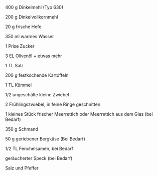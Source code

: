 400 g Dinkelmehl (Typ 630)

200 g Dinkelvollkornmehl

20 g frische Hefe

350 ml warmes Wasser

1 Prise Zucker

3 EL Olivenöl + etwas mehr

1 TL Salz

200 g festkochende Kartoffeln

1 TL Kümmel

1/2 ungeschälte kleine Zwiebel

2 Frühlingszwiebel, in feine Ringe geschnitten

1 kleines Stück frischer Meerrettich oder Meerrettich aus dem Glas (bei Bedarf)

350 g Schmand

50 g geriebener Bergkäse (Bei Bedarf)

1/2 TL Fenchelsamen, bei Bedarf

geräucherter Speck (bei Bedarf)

Salz und Pfeffer
